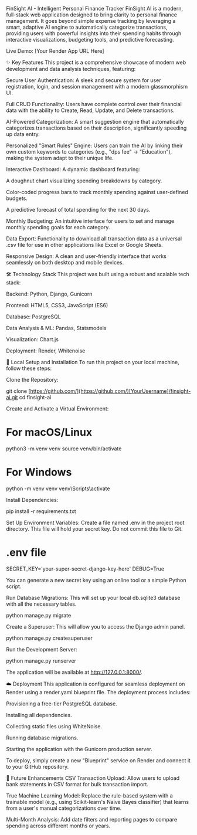 FinSight AI - Intelligent Personal Finance Tracker
FinSight AI is a modern, full-stack web application designed to bring clarity to personal finance management. It goes beyond simple expense tracking by leveraging a smart, adaptive AI engine to automatically categorize transactions, providing users with powerful insights into their spending habits through interactive visualizations, budgeting tools, and predictive forecasting.

Live Demo: [Your Render App URL Here]

✨ Key Features
This project is a comprehensive showcase of modern web development and data analysis techniques, featuring:

Secure User Authentication: A sleek and secure system for user registration, login, and session management with a modern glassmorphism UI.

Full CRUD Functionality: Users have complete control over their financial data with the ability to Create, Read, Update, and Delete transactions.

AI-Powered Categorization: A smart suggestion engine that automatically categorizes transactions based on their description, significantly speeding up data entry.

Personalized "Smart Rules" Engine: Users can train the AI by linking their own custom keywords to categories (e.g., "dps fee" -> "Education"), making the system adapt to their unique life.

Interactive Dashboard: A dynamic dashboard featuring:

A doughnut chart visualizing spending breakdowns by category.

Color-coded progress bars to track monthly spending against user-defined budgets.

A predictive forecast of total spending for the next 30 days.

Monthly Budgeting: An intuitive interface for users to set and manage monthly spending goals for each category.

Data Export: Functionality to download all transaction data as a universal .csv file for use in other applications like Excel or Google Sheets.

Responsive Design: A clean and user-friendly interface that works seamlessly on both desktop and mobile devices.

🛠️ Technology Stack
This project was built using a robust and scalable tech stack:

Backend: Python, Django, Gunicorn

Frontend: HTML5, CSS3, JavaScript (ES6)

Database: PostgreSQL

Data Analysis & ML: Pandas, Statsmodels

Visualization: Chart.js

Deployment: Render, Whitenoise

🚀 Local Setup and Installation
To run this project on your local machine, follow these steps:

Clone the Repository:

git clone [https://github.com/](https://github.com/)[YourUsername]/finsight-ai.git
cd finsight-ai

Create and Activate a Virtual Environment:

# For macOS/Linux
python3 -m venv venv
source venv/bin/activate

# For Windows
python -m venv venv
venv\Scripts\activate

Install Dependencies:

pip install -r requirements.txt

Set Up Environment Variables:
Create a file named .env in the project root directory. This file will hold your secret key. Do not commit this file to Git.

# .env file
SECRET_KEY='your-super-secret-django-key-here'
DEBUG=True

You can generate a new secret key using an online tool or a simple Python script.

Run Database Migrations:
This will set up your local db.sqlite3 database with all the necessary tables.

python manage.py migrate

Create a Superuser:
This will allow you to access the Django admin panel.

python manage.py createsuperuser

Run the Development Server:

python manage.py runserver

The application will be available at http://127.0.0.1:8000/.

☁️ Deployment
This application is configured for seamless deployment on Render using a render.yaml blueprint file. The deployment process includes:

Provisioning a free-tier PostgreSQL database.

Installing all dependencies.

Collecting static files using WhiteNoise.

Running database migrations.

Starting the application with the Gunicorn production server.

To deploy, simply create a new "Blueprint" service on Render and connect it to your GitHub repository.

🔮 Future Enhancements
CSV Transaction Upload: Allow users to upload bank statements in CSV format for bulk transaction import.

True Machine Learning Model: Replace the rule-based system with a trainable model (e.g., using Scikit-learn's Naive Bayes classifier) that learns from a user's manual categorizations over time.

Multi-Month Analysis: Add date filters and reporting pages to compare spending across different months or years.

